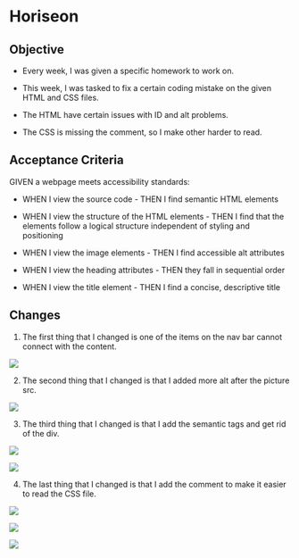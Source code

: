 # Horiseon

## Objective
* Every week, I was given a specific homework to work on.

* This week, I was tasked to fix a certain coding mistake on the given HTML and CSS files.

* The HTML have certain issues with ID and alt problems.

* The CSS is missing the comment, so I make other harder to read.


## Acceptance Criteria
GIVEN a webpage meets accessibility standards:
* WHEN I view the source code - THEN I find semantic HTML elements

* WHEN I view the structure of the HTML elements - THEN I find that the elements follow a logical structure independent of styling and positioning

* WHEN I view the image elements - THEN I find accessible alt attributes

* WHEN I view the heading attributes - THEN they fall in sequential order

* WHEN I view the title element - THEN I find a concise, descriptive title

## Changes
1. The first thing that I changed is one of the items on the nav bar cannot connect with the content. 

![](./images/Change-1.png)

2. The second thing that I changed is that I added more alt after the picture src. 

![](./images/Change-2.png)

3. The third thing that I changed is that I add the semantic tags and get rid of the div.

![](./images/Change-3.png)

![](./images/Change-4.png)

4. The last thing that I changed is that I add the comment to make it easier to read the CSS file.

![](./images/Change-5.png)

![](./images/Change-6.png)

![](./images/Change-7.png)
